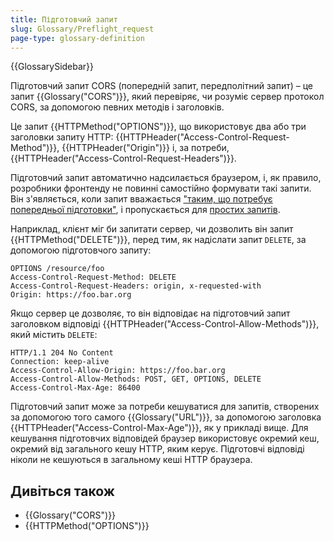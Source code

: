 ```yaml
---
title: Підготовчий запит
slug: Glossary/Preflight_request
page-type: glossary-definition
---
```


{{GlossarySidebar}}

Підготовчий запит CORS (попередній запит, передполітний запит) – це запит {{Glossary("CORS")}}, який перевіряє, чи розуміє сервер протокол CORS, за допомогою певних методів і заголовків.

Це запит {{HTTPMethod("OPTIONS")}}, що використовує два або три заголовки запиту HTTP: {{HTTPHeader("Access-Control-Request-Method")}}, {{HTTPHeader("Origin")}} і, за потреби, {{HTTPHeader("Access-Control-Request-Headers")}}.

Підготовчий запит автоматично надсилається браузером, і, як правило, розробники фронтенду не повинні самостійно формувати такі запити. Він з'являється, коли запит вважається ["таким, що потребує попередньої підготовки"](/uk/docs/Web/HTTP/CORS#zapyty-z-poperednioiu-pidhotovkoiu), і пропускається для [простих запитів](/uk/docs/Web/HTTP/CORS#prosti-zapyty).

Наприклад, клієнт міг би запитати сервер, чи дозволить він запит {{HTTPMethod("DELETE")}}, перед тим, як надіслати запит `DELETE`, за допомогою підготовчого запиту:

```http
OPTIONS /resource/foo
Access-Control-Request-Method: DELETE
Access-Control-Request-Headers: origin, x-requested-with
Origin: https://foo.bar.org
```

Якщо сервер це дозволяє, то він відповідає на підготовчий запит заголовком відповіді {{HTTPHeader("Access-Control-Allow-Methods")}}, який містить `DELETE`:

```http
HTTP/1.1 204 No Content
Connection: keep-alive
Access-Control-Allow-Origin: https://foo.bar.org
Access-Control-Allow-Methods: POST, GET, OPTIONS, DELETE
Access-Control-Max-Age: 86400
```

Підготовчий запит може за потреби кешуватися для запитів, створених за допомогою того самого {{Glossary("URL")}}, за допомогою заголовка {{HTTPHeader("Access-Control-Max-Age")}}, як у прикладі вище. Для кешування підготовчих відповідей браузер використовує окремий кеш, окремий від загального кешу HTTP, яким керує. Підготовчі відповіді ніколи не кешуються в загальному кеші HTTP браузера.

## Дивіться також

- {{Glossary("CORS")}}
- {{HTTPMethod("OPTIONS")}}
